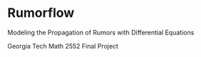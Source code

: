 # Rumorflow
Modeling the Propagation of Rumors with Differential Equations

Georgia Tech Math 2552 Final Project



